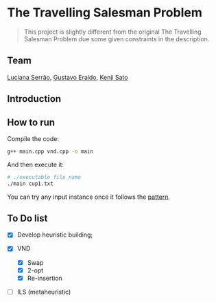 # The Travelling Salesman Problem
> This project is slightly different from the original The Travelling Salesman Problem due some given constraints in the description.

## Team

[Luciana Serrão](https://github.com/LucianaSerrao), [Gustavo Eraldo](https://github.com/gustavoeraldo), [Kenji Sato](https://github.com/KenjiSato97)


## Introduction


## How to run

Compile the code:
```bash
g++ main.cpp vnd.cpp -o main 
```

And then execute it:

```bash
# ./executable file_name
./main cup1.txt
```

You can try any input instance once it follows the [pattern](./instances/descricao.txt).


## To Do list

- [x] Develop heuristic building;

- [X] VND
    - [X] Swap
    - [X] 2-opt
    - [X] Re-insertion

- [ ] ILS (metaheuristic)